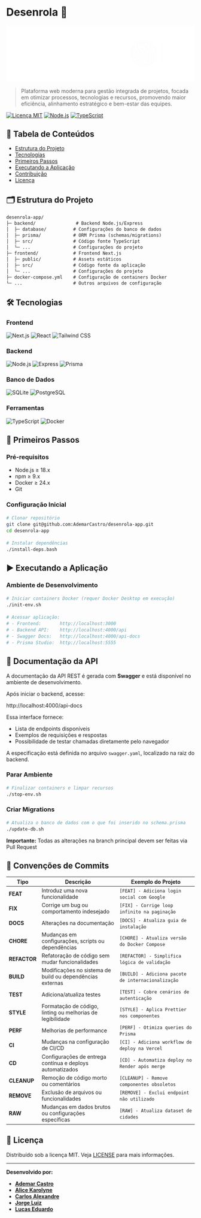 # Desenrola 🧶

![Banner do Projeto](assets/logo_horizontal_o_novelo_de_la_white.png)

> Plataforma web moderna para gestão integrada de projetos, focada em otimizar processos, tecnologias e recursos, promovendo maior eficiência, alinhamento estratégico e bem-estar das equipes.

[![Licença MIT](https://img.shields.io/badge/Licença-MIT-green.svg)](./LICENSE)
[![Node.js](https://img.shields.io/badge/Node.js-18.x-blue)](https://nodejs.org/)
[![TypeScript](https://img.shields.io/badge/TypeScript-5.x-blue)](https://www.typescriptlang.org/)

## 📌 Tabela de Conteúdos

- [Estrutura do Projeto](#-estrutura-do-projeto)
- [Tecnologias](#-tecnologias)
- [Primeiros Passos](#-primeiros-passos)
- [Executando a Aplicação](#-executando-a-aplicação)
- [Contribuição](#-contribuição)
- [Licença](#-licença)

## 🗂️ Estrutura do Projeto

```text
desenrola-app/
├─ backend/               # Backend Node.js/Express
│  ├─ database/          # Configurações do banco de dados
│  ├─ prisma/            # ORM Prisma (schemas/migrations)
│  ├─ src/               # Código fonte TypeScript
│  └─ ...                # Configurações do projeto
├─ frontend/             # Frontend Next.js
│  ├─ public/            # Assets estáticos
│  ├─ src/               # Código fonte da aplicação
│  └─ ...                # Configurações do projeto
├─ docker-compose.yml    # Configuração de containers Docker
└─ ...                   # Outros arquivos de configuração
```

## 🛠️ Tecnologias

### **Frontend**
![Next.js](https://img.shields.io/badge/Next.js-14.x-000000?logo=next.js)
![React](https://img.shields.io/badge/React-18.x-61DAFB?logo=react)
![Tailwind CSS](https://img.shields.io/badge/Tailwind_CSS-3.x-06B6D4?logo=tailwind-css)

### **Backend**
![Node.js](https://img.shields.io/badge/Node.js-20.x-339933?logo=node.js)
![Express](https://img.shields.io/badge/Express-4.x-000000?logo=express)
![Prisma](https://img.shields.io/badge/Prisma-5.x-2D3748?logo=prisma)

### **Banco de Dados**
![SQLite](https://img.shields.io/badge/SQLite-Dev-003B57?logo=sqlite)
![PostgreSQL](https://img.shields.io/badge/PostgreSQL-Prod-4169E1?logo=postgresql)

### **Ferramentas**
![TypeScript](https://img.shields.io/badge/TypeScript-5.x-3178C6?logo=typescript)
![Docker](https://img.shields.io/badge/Docker-24.x-2496ED?logo=docker)

## 🚀 Primeiros Passos

### Pré-requisitos
- Node.js ≥ 18.x
- npm ≥ 9.x
- Docker ≥ 24.x
- Git

### Configuração Inicial
```bash
# Clonar repositório
git clone git@github.com:AdemarCastro/desenrola-app.git
cd desenrola-app

# Instalar dependências
./install-deps.bash
```

## ▶️ Executando a Aplicação

### Ambiente de Desenvolvimento
```bash
# Iniciar containers Docker (requer Docker Desktop em execução)
./init-env.sh

# Acessar aplicação:
# - Frontend:       http://localhost:3000
# - Backend API:    http://localhost:4000/api
# - Swagger Docs:   http://localhost:4000/api-docs
# - Prisma Studio:  http://localhost:5555
```

## 📘 Documentação da API

A documentação da API REST é gerada com **Swagger** e está disponível no ambiente de desenvolvimento.

Após iniciar o backend, acesse:

http://localhost:4000/api-docs

Essa interface fornece:

- Lista de endpoints disponíveis
- Exemplos de requisições e respostas
- Possibilidade de testar chamadas diretamente pelo navegador

A especificação está definida no arquivo `swagger.yaml`, localizado na raiz do backend.

### Parar Ambiente
```bash
# Finalizar containers e limpar recursos
./stop-env.sh
```

### Criar Migrations
```bash
# Atualiza o banco de dados com o que foi inserido no schema.prisma
./update-db.sh
```

**Importante:** Todas as alterações na branch principal devem ser feitas via Pull Request


## 📜 Convenções de Commits

| Tipo       | Descrição                                                                 | Exemplo do Projeto                          |
|------------|---------------------------------------------------------------------------|---------------------------------------------|
| **FEAT**   | Introduz uma nova funcionalidade                                         | `[FEAT] - Adiciona login social com Google` |
| **FIX**    | Corrige um bug ou comportamento indesejado                               | `[FIX] - Corrige loop infinito na paginação`|
| **DOCS**   | Alterações na documentação                                               | `[DOCS] - Atualiza guia de instalação`      |
| **CHORE**  | Mudanças em configurações, scripts ou dependências                       | `[CHORE] - Atualiza versão do Docker Compose` |
| **REFACTOR**| Refatoração de código sem mudar funcionalidades                         | `[REFACTOR] - Simplifica lógica de validação` |
| **BUILD**  | Modificações no sistema de build ou dependências externas                | `[BUILD] - Adiciona pacote de internacionalização` |
| **TEST**   | Adiciona/atualiza testes                                                 | `[TEST] - Cobre cenários de autenticação`   |
| **STYLE**  | Formatação de código, linting ou melhorias de legibilidade               | `[STYLE] - Aplica Prettier nos componentes` |
| **PERF**   | Melhorias de performance                                                 | `[PERF] - Otimiza queries do Prisma`        |
| **CI**     | Mudanças na configuração de CI/CD                                        | `[CI] - Adiciona workflow de deploy na Vercel` |
| **CD**     | Configurações de entrega contínua e deploys automatizados                | `[CD] - Automatiza deploy no Render após merge` |
| **CLEANUP**| Remoção de código morto ou comentários                                   | `[CLEANUP] - Remove componentes obsoletos`  |
| **REMOVE** | Exclusão de arquivos ou funcionalidades                                  | `[REMOVE] - Exclui endpoint não utilizado`  |
| **RAW**    | Mudanças em dados brutos ou configurações específicas                    | `[RAW] - Atualiza dataset de cidades`       |

## 📄 Licença

Distribuído sob a licença MIT. Veja [LICENSE](./LICENSE) para mais informações.

---

**Desenvolvido por:**
- **[Ademar Castro](https://github.com/AdemarCastro)**
- **[Alice Karolyne]()**
- **[Carlos Alexandre]()**
- **[Jorge Luiz]()**
- **[Lucas Eduardo]()**